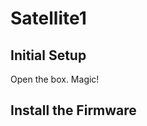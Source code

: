 # Satellite1

## Initial Setup

Open the box.  Magic!

## Install the Firmware

<esp-web-install-button manifest="https://firmware.esphome.io/esp-web-tools/manifest.json"></esp-web-install-button>